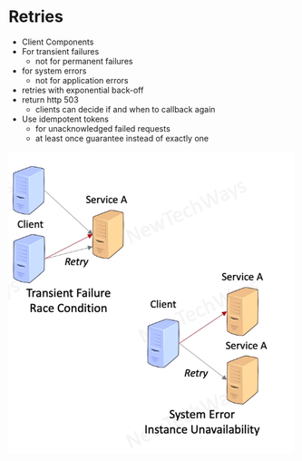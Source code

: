 # Retries
- Client Components
- For transient failures
  - not for permanent failures
- for system errors
  - not for application errors
- retries with exponential back-off
- return http 503
  - clients can decide if and when to callback again
- Use idempotent tokens
  - for unacknowledged failed requests
  - at least once guarantee instead of exactly one


![Alt text](./images/image-29.png)